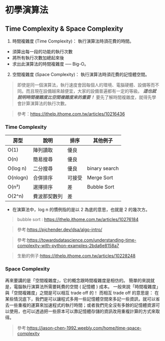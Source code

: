 # 初學演算法
## Time Complexity & Space Complexity

1. 時間複雜度 (Time Complexity)： 執行演算法時須花費的時間。

- 須算出每一段的功能的執行次數
- 將所有執行次數加總起來後
- 求出此演算法的時間複雜度 ── Big-O。

2. 空間複雜度 (Space Complexity)： 執行演算法時須花費的記憶體空間。

> 即使是同一個演算法，執行速度會因每個人的環境、電腦硬體、設備等而不同。而且現在設備越來越便宜，大家的設備普遍都有一定的等級。
> ***這也就說明時間複雜度比空間複雜度來的重要！***
> 要先了解時間複雜度，就得先學會計算演算法的執行次數。

> 參考：https://ithelp.ithome.com.tw/articles/10216436


### Time Complexity

| 房型 | 說明 | 排序 | 其他例子 |
| -------- | -------- | -------- | -------- |
| O(1) | 陣列讀取 | 優良 | |
| O(n) | 簡易搜尋 | 優良 | |
| O(log n) | 二分搜尋 | 優良 | binary search |
| O(nlogn) | 合併排序 | 可接受 | Merge Sort |
| O(n²) | 選擇排序 | 差 | Bubble Sort |
| O(2^n) | 費波那契數列 | 差 | |

- 在演算法中，log n 的慣例指的是以 2 為底的意思，也就是 2 的幾次方。
> bubble sort : https://ithelp.ithome.com.tw/articles/10276184

> 參考:https://pjchender.dev/dsa/algo-intro/

> 參考:https://towardsdatascience.com/understanding-time-complexity-with-python-examples-2bda6e8158a7

> 生動的例子:https://ithelp.ithome.com.tw/articles/10228248

### Space Complexity

再來要講的是「空間複雜度」，它的概念跟時間複雜度是相仿的。
簡單的來說就是，電腦執行演算法所需要耗費的空間 ( 記憶體 ) 成本。
一般來說​「時間複雜度」與「空間複雜度」之間是可以相互 trade off 的！
而相互 trade off 的意思是：
在某些情況底下，我們是可以讓程式多用一些記憶體空間來多記一些資訊，就可以省去一些重複的運算來加速程式的執行時間；或者我們完全沒有多餘的記憶體資源可以使用，也可以透過把一些原本可以靠記憶體存儲的資訊改用重複計算的方式來取得。
>參考:https://jason-chen-1992.weebly.com/home/time-space-complexity